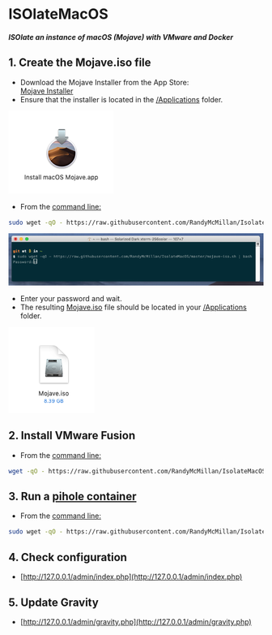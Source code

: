 # ISOlateMacOS

##### ISOlate an instance of macOS (Mojave) with VMware and Docker


## 1. Create the Mojave.iso file

- Download the Mojave Installer from the App Store:  
[Mojave Installer](https://go.redirectingat.com/?id=803X112722&xcust=41-3629363-11-0000000&sref=https%3A%2F%2Fwww.macworld.co.uk%2Fhow-to%2Fmac-software%2Fdownload-old-os-x-3629363%2F&xs=1&url=https%3A%2F%2Fitunes.apple.com%2Fgb%2Fapp%2Fmacos-mojave%2Fid1398502828%3Fmt%3D12)
- Ensure that the installer is located in the [/Applications](file:///Applications/) folder.

![](https://raw.githubusercontent.com/RandyMcMillan/IsolateMacOS/master/InstallmacOSMojave.png)

- From the [command line:](file:///Applications/Utilities/Terminal.app)

```bash
sudo wget -qO - https://raw.githubusercontent.com/RandyMcMillan/IsolateMacOS/master/mojave-iso.sh | bash
```
![](https://raw.githubusercontent.com/RandyMcMillan/IsolateMacOS/master/Terminal.png)

- Enter your password and wait.
- The resulting [Mojave.iso](file:///Applications/Mojave.iso) file should be located in your [/Applications](file:///Applications/) folder.

![](https://raw.githubusercontent.com/RandyMcMillan/IsolateMacOS/master/Mojave.iso.png)


## 2. Install VMware Fusion

- From the [command line:](file:///Applications/Utilities/Terminal.app)

```bash
wget -qO - https://raw.githubusercontent.com/RandyMcMillan/IsolateMacOS/master/installDocker.sh | bash

```

## 3. Run a [pihole container](https://hub.docker.com/r/pihole/pihole)

- From the [command line:](file:///Applications/Utilities/Terminal.app)

```bash
sudo wget -qO - https://raw.githubusercontent.com/RandyMcMillan/IsolateMacOS/master/runPiHole.sh| bash

```
## 4. Check configuration

- [http://127.0.0.1/admin/index.php](http://127.0.0.1/admin/index.php)

## 5. Update Gravity

- [http://127.0.0.1/admin/gravity.php](http://127.0.0.1/admin/gravity.php)